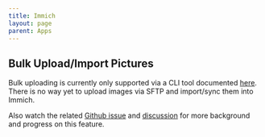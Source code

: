 ```yaml
---
title: Immich
layout: page
parent: Apps
---
```


## Bulk Upload/Import Pictures
Bulk uploading is currently only supported via a CLI tool documented [here](https://immich.app/docs/features/bulk-upload). There is no way yet to upload images via SFTP and import/sync them into Immich.

Also watch the related [Github issue](https://github.com/immich-app/immich/issues/7#issuecomment-1163149634) and [discussion](https://github.com/immich-app/immich/discussions/1006) for more background and progress on this feature.